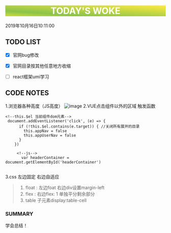 

<html>
 <center style="background: linear-gradient(to top right, #CDDC39 0%, #8BC34A 25%, #FFEB3B 100%);color:white"><h1>TODAY'S WOKE</h1></center>
 <div>2019年10月16日10:11:00</div>
</html>

##  TODO LIST

- [x]  官网bug修改
- [x]  官网目录按其他任意地方收缩
- [ ]  react框架umi学习



## CODE NOTES
1.浏览器各种高度（JS高度）
![image](https://note.youdao.com/yws/api/personal/file/2341AAD49F6F4630BBBBE049DD7FE85C?method=download&shareKey=9ac7e331dde26f27e3aec0ca62a66b8f)
2.VUE点击组件以外的区域 触发函数

```
<!--this.$el 当前组件dom元素-->
 document.addEventListener('click', (e) => {
      if (!this.$el.contains(e.target)) { //关闭所有展开的目录
        this.appNav = false
        this.appUserNav = false
      }
    })
    
     <!--js-->
       var headerContainer = document.getElementById('headerContainer') 
     
```
3.css 左边固定 右边自适应
> 1.  float : 左边foat 右边div设置margin-left
> 2.  flex  :  右边flex: 1 单独平分剩余部分
> 3.  table 子元素display:table-cell 
 




### SUMMARY
学会总结！

